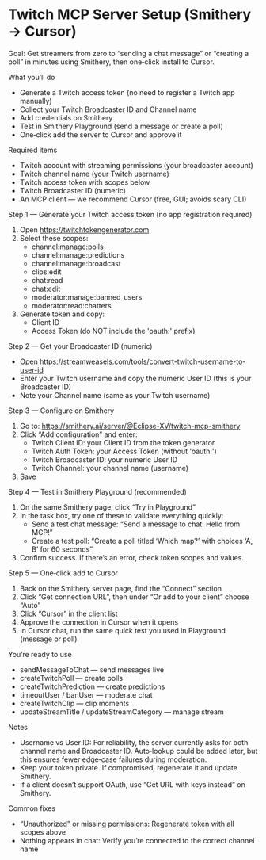 # Twitch MCP Server Setup (Smithery → Cursor)

Goal: Get streamers from zero to “sending a chat message” or “creating a poll” in minutes using Smithery, then one‑click install to Cursor.

What you’ll do
- Generate a Twitch access token (no need to register a Twitch app manually)
- Collect your Twitch Broadcaster ID and Channel name
- Add credentials on Smithery
- Test in Smithery Playground (send a message or create a poll)
- One‑click add the server to Cursor and approve it

Required items
- Twitch account with streaming permissions (your broadcaster account)
- Twitch channel name (your Twitch username)
- Twitch access token with scopes below
- Twitch Broadcaster ID (numeric)
- An MCP client — we recommend Cursor (free, GUI; avoids scary CLI)

Step 1 — Generate your Twitch access token (no app registration required)
1) Open https://twitchtokengenerator.com
2) Select these scopes:
   - channel:manage:polls
   - channel:manage:predictions
   - channel:manage:broadcast
   - clips:edit
   - chat:read
   - chat:edit
   - moderator:manage:banned_users
   - moderator:read:chatters
3) Generate token and copy:
   - Client ID
   - Access Token (do NOT include the 'oauth:' prefix)

Step 2 — Get your Broadcaster ID (numeric)
- Open https://streamweasels.com/tools/convert-twitch-username-to-user-id
- Enter your Twitch username and copy the numeric User ID (this is your Broadcaster ID)
- Note your Channel name (same as your Twitch username)

Step 3 — Configure on Smithery
1) Go to: https://smithery.ai/server/@Eclipse-XV/twitch-mcp-smithery
2) Click “Add configuration” and enter:
   - Twitch Client ID: your Client ID from the token generator
   - Twitch Auth Token: your Access Token (without 'oauth:')
   - Twitch Broadcaster ID: your numeric User ID
   - Twitch Channel: your channel name (username)
3) Save

Step 4 — Test in Smithery Playground (recommended)
1) On the same Smithery page, click “Try in Playground”
2) In the task box, try one of these to validate everything quickly:
   - Send a test chat message: “Send a message to chat: Hello from MCP!”
   - Create a test poll: “Create a poll titled ‘Which map?’ with choices ‘A, B’ for 60 seconds”
3) Confirm success. If there’s an error, check token scopes and values.

Step 5 — One‑click add to Cursor
1) Back on the Smithery server page, find the “Connect” section
2) Click “Get connection URL”, then under “Or add to your client” choose “Auto”
3) Click “Cursor” in the client list
4) Approve the connection in Cursor when it opens
5) In Cursor chat, run the same quick test you used in Playground (message or poll)

You’re ready to use
- sendMessageToChat — send messages live
- createTwitchPoll — create polls
- createTwitchPrediction — create predictions
- timeoutUser / banUser — moderate chat
- createTwitchClip — clip moments
- updateStreamTitle / updateStreamCategory — manage stream

Notes
- Username vs User ID: For reliability, the server currently asks for both channel name and Broadcaster ID. Auto‑lookup could be added later, but this ensures fewer edge‑case failures during moderation.
- Keep your token private. If compromised, regenerate it and update Smithery.
- If a client doesn’t support OAuth, use “Get URL with keys instead” on Smithery.

Common fixes
- “Unauthorized” or missing permissions: Regenerate token with all scopes above
- Nothing appears in chat: Verify you’re connected to the correct channel name

